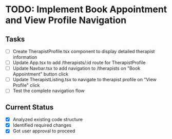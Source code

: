 # TODO: Implement Book Appointment and View Profile Navigation

## Tasks
- [ ] Create TherapistProfile.tsx component to display detailed therapist information
- [ ] Update App.tsx to add /therapists/:id route for TherapistProfile
- [ ] Update Navbar.tsx to add navigation to /therapists on "Book Appointment" button click
- [ ] Update TherapistListing.tsx to navigate to therapist profile on "View Profile" click
- [ ] Test the complete navigation flow

## Current Status
- [x] Analyzed existing code structure
- [x] Identified required changes
- [x] Got user approval to proceed

